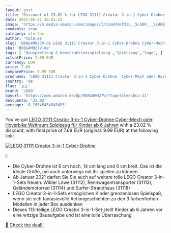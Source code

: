 ```yaml
---
layout: post
title: 'Discount of 23.02 % for LEGO 31111 Creator 3-in-1 Cyber-Drohne  '
date: 2021-05-21 16:01:21
image: 'https://m.media-amazon.com/images/I/51nHVJefXzL._SL500_._SL400_.jpg'
comments: true
category: ofertas
author: 'tole.es'
slug: 'B08G4MH27V-de LEGO 31111 Creator 3-in-1 Cyber-Drohne Cyber-Mech oder...'
sku: 'B08G4MH27V-de'
tags: [ 'Bauspielzeug & Konstruktionsspielzeug','Spielzeug','lego', ]
actualPrice: 7.69 EUR
currency: EUR
price: 7.69
comparePrice: 9.99 EUR
prodname: 'LEGO 31111 Creator 3-in-1 Cyber-Drohne  Cyber-Mech oder Hoverbike  Weltraum Spielzeug für Kinder ab 6 Jahren'
country: 'de'
flag: '🇩🇪'
brand: 'LEGO'
buyurl: 'https://www.amazon.de/dp/B08G4MH27V/?tag=tolees0ca-21'
descuento: '23.02'
average: '8.15545454545455'
---
```


You've got [LEGO 31111 Creator 3-in-1 Cyber-Drohne  Cyber-Mech oder Hoverbike  Weltraum Spielzeug für Kinder ab 6 Jahren](https://www.amazon.de/dp/B08G4MH27V/?tag=tolees0ca-21) with a  23.02 % discount, with final price of 7.69 EUR (original: 9.99 EUR) at the following link:

[![LEGO 31111 Creator 3-in-1 Cyber-Drohne  ](https://m.media-amazon.com/images/I/51nHVJefXzL._SL500_._SL400_.jpg)](https://www.amazon.de/dp/B08G4MH27V/?tag=tolees0ca-21)

ℹ️:

- Die Cyber-Drohne ist 6 cm hoch, 14 cm lang und 6 cm breit. Das ist die ideale Größe, um auch unterwegs mit ihr spielen zu können
- Ab Januar 2021 darfen Sie Sie auch auf weitere tolle LEGO Creator 3-in-1-Sets freuen: Wilder Löwe (31112), Rennwagentransporter (31113), Geländemotorrad (31114) und Surfer-Strandhaus (31118)
- LEGO Creator 3-in-1-Sets ermöglichen Kinder grenzenlosen Spielspaß, wenn sie sich fantasievolle Actiongeschichten zu den 3 farbenfrohen Modellen in jeder Box ausdenken
- Dieses 113-teilige LEGO Creator 3-in-1-Set stellt Kinder ab 6 Jahren vor eine witzige Bauaufgabe und ist eine tolle Überraschung

[🛒 Check the deal!!](https://www.amazon.de/dp/B08G4MH27V/?tag=tolees0ca-21)
